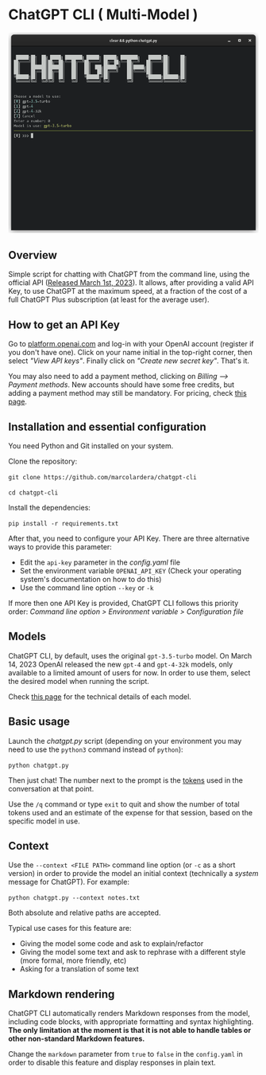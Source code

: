# ChatGPT CLI ( Multi-Model )

![Screenshot](screenshot.png)

## Overview

Simple script for chatting with ChatGPT from the command line, using the official API ([Released March 1st, 2023](https://openai.com/blog/introducing-chatgpt-and-whisper-apis)). It allows, after providing a valid API Key, to use ChatGPT at the maximum speed, at a fraction of the cost of a full ChatGPT Plus subscription (at least for the average user).

## How to get an API Key

Go to [platform.openai.com](https://platform.openai.com) and log-in with your OpenAI account (register if you don't have one). Click on your name initial in the top-right corner, then select _"View API keys"_. Finally click on _"Create new secret key"_. That's it.

You may also need to add a payment method, clicking on _Billing --> Payment methods_. New accounts should have some free credits, but adding a payment method may still be mandatory. For pricing, check [this page](https://openai.com/pricing).

## Installation and essential configuration

You need Python and Git installed on your system.

Clone the repository:

`git clone https://github.com/marcolardera/chatgpt-cli`

`cd chatgpt-cli`

Install the dependencies:

`pip install -r requirements.txt`

After that, you need to configure your API Key. There are three alternative ways to provide this parameter:

-   Edit the `api-key` parameter in the _config.yaml_ file
-   Set the environment variable `OPENAI_API_KEY` (Check your operating system's documentation on how to do this)
-   Use the command line option `--key` or `-k`

If more then one API Key is provided, ChatGPT CLI follows this priority order: _Command line option > Environment variable > Configuration file_

## Models

ChatGPT CLI, by default, uses the original `gpt-3.5-turbo` model. On March 14, 2023 OpenAI released the new `gpt-4` and `gpt-4-32k` models, only available to a limited amount of users for now. In order to use them, select the desired model when running the script.

Check [this page](https://platform.openai.com/docs/models) for the technical details of each model.

## Basic usage

Launch the _chatgpt.py_ script (depending on your environment you may need to use the `python3` command instead of `python`):

`python chatgpt.py`

Then just chat! The number next to the prompt is the [tokens](https://platform.openai.com/tokenizer) used in the conversation at that point.

Use the `/q` command or type `exit` to quit and show the number of total tokens used and an estimate of the expense for that session, based on the specific model in use.

## Context

Use the `--context <FILE PATH>` command line option (or `-c` as a short version) in order to provide the model an initial context (technically a _system_ message for ChatGPT). For example:

`python chatgpt.py --context notes.txt`

Both absolute and relative paths are accepted.

Typical use cases for this feature are:

-   Giving the model some code and ask to explain/refactor
-   Giving the model some text and ask to rephrase with a different style (more formal, more friendly, etc)
-   Asking for a translation of some text

## Markdown rendering

ChatGPT CLI automatically renders Markdown responses from the model, including code blocks, with appropriate formatting and syntax highlighting. **The only limitation at the moment is that it is not able to handle tables or other non-standard Markdown features.**

Change the `markdown` parameter from `true` to `false` in the `config.yaml` in order to disable this feature and display responses in plain text.
